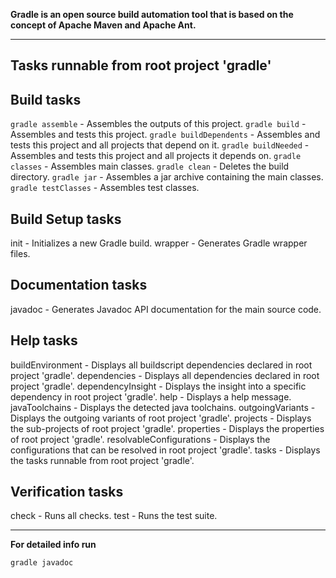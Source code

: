 ****Gradle** is an open source **build automation** tool that is based on the concept of **Apache Maven** and **Apache Ant**.**

---

Tasks runnable from root project 'gradle'
-----------------------------------------

Build tasks
-----------

`gradle assemble` - Assembles the outputs of this project.
`gradle build`  - Assembles and tests this project.
`gradle buildDependents`  - Assembles and tests this project and all projects that depend on it.
`gradle buildNeeded`  - Assembles and tests this project and all projects it depends on.
`gradle classes`  - Assembles main classes.
`gradle clean`  - Deletes the build directory.
`gradle jar`  - Assembles a jar archive containing the main classes.
`gradle testClasses` - Assembles test classes.

Build Setup tasks
-----------------

init - Initializes a new Gradle build.
wrapper - Generates Gradle wrapper files.

Documentation tasks
-------------------

javadoc - Generates Javadoc API documentation for the main source code.

Help tasks
----------

buildEnvironment - Displays all buildscript dependencies declared in root project 'gradle'.
dependencies - Displays all dependencies declared in root project 'gradle'.
dependencyInsight - Displays the insight into a specific dependency in root project 'gradle'.
help - Displays a help message.
javaToolchains - Displays the detected java toolchains.
outgoingVariants - Displays the outgoing variants of root project 'gradle'.
projects - Displays the sub-projects of root project 'gradle'.
properties - Displays the properties of root project 'gradle'.
resolvableConfigurations - Displays the configurations that can be resolved in root project 'gradle'.
tasks - Displays the tasks runnable from root project 'gradle'.

Verification tasks
------------------

check - Runs all checks.
test - Runs the test suite.

---

**For detailed info run**

`gradle javadoc`
